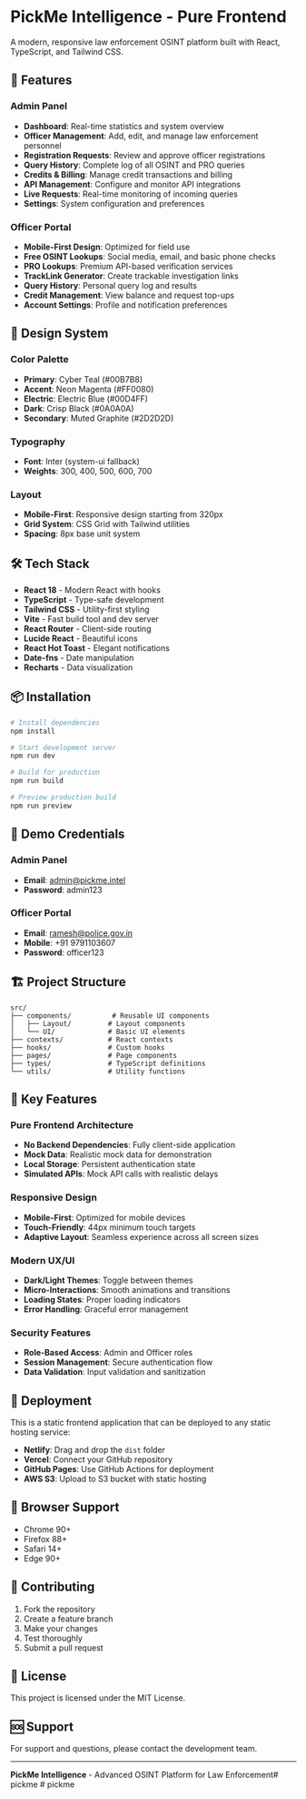 # PickMe Intelligence - Pure Frontend

A modern, responsive law enforcement OSINT platform built with React, TypeScript, and Tailwind CSS.

## 🚀 Features

### Admin Panel
- **Dashboard**: Real-time statistics and system overview
- **Officer Management**: Add, edit, and manage law enforcement personnel
- **Registration Requests**: Review and approve officer registrations
- **Query History**: Complete log of all OSINT and PRO queries
- **Credits & Billing**: Manage credit transactions and billing
- **API Management**: Configure and monitor API integrations
- **Live Requests**: Real-time monitoring of incoming queries
- **Settings**: System configuration and preferences

### Officer Portal
- **Mobile-First Design**: Optimized for field use
- **Free OSINT Lookups**: Social media, email, and basic phone checks
- **PRO Lookups**: Premium API-based verification services
- **TrackLink Generator**: Create trackable investigation links
- **Query History**: Personal query log and results
- **Credit Management**: View balance and request top-ups
- **Account Settings**: Profile and notification preferences

## 🎨 Design System

### Color Palette
- **Primary**: Cyber Teal (#00B7B8)
- **Accent**: Neon Magenta (#FF0080)
- **Electric**: Electric Blue (#00D4FF)
- **Dark**: Crisp Black (#0A0A0A)
- **Secondary**: Muted Graphite (#2D2D2D)

### Typography
- **Font**: Inter (system-ui fallback)
- **Weights**: 300, 400, 500, 600, 700

### Layout
- **Mobile-First**: Responsive design starting from 320px
- **Grid System**: CSS Grid with Tailwind utilities
- **Spacing**: 8px base unit system

## 🛠️ Tech Stack

- **React 18** - Modern React with hooks
- **TypeScript** - Type-safe development
- **Tailwind CSS** - Utility-first styling
- **Vite** - Fast build tool and dev server
- **React Router** - Client-side routing
- **Lucide React** - Beautiful icons
- **React Hot Toast** - Elegant notifications
- **Date-fns** - Date manipulation
- **Recharts** - Data visualization

## 📦 Installation

```bash
# Install dependencies
npm install

# Start development server
npm run dev

# Build for production
npm run build

# Preview production build
npm run preview
```

## 🔐 Demo Credentials

### Admin Panel
- **Email**: admin@pickme.intel
- **Password**: admin123

### Officer Portal
- **Email**: ramesh@police.gov.in
- **Mobile**: +91 9791103607
- **Password**: officer123

## 🏗️ Project Structure

```
src/
├── components/          # Reusable UI components
│   ├── Layout/         # Layout components
│   └── UI/             # Basic UI elements
├── contexts/           # React contexts
├── hooks/              # Custom hooks
├── pages/              # Page components
├── types/              # TypeScript definitions
└── utils/              # Utility functions
```

## 🎯 Key Features

### Pure Frontend Architecture
- **No Backend Dependencies**: Fully client-side application
- **Mock Data**: Realistic mock data for demonstration
- **Local Storage**: Persistent authentication state
- **Simulated APIs**: Mock API calls with realistic delays

### Responsive Design
- **Mobile-First**: Optimized for mobile devices
- **Touch-Friendly**: 44px minimum touch targets
- **Adaptive Layout**: Seamless experience across all screen sizes

### Modern UX/UI
- **Dark/Light Themes**: Toggle between themes
- **Micro-Interactions**: Smooth animations and transitions
- **Loading States**: Proper loading indicators
- **Error Handling**: Graceful error management

### Security Features
- **Role-Based Access**: Admin and Officer roles
- **Session Management**: Secure authentication flow
- **Data Validation**: Input validation and sanitization

## 🚀 Deployment

This is a static frontend application that can be deployed to any static hosting service:

- **Netlify**: Drag and drop the `dist` folder
- **Vercel**: Connect your GitHub repository
- **GitHub Pages**: Use GitHub Actions for deployment
- **AWS S3**: Upload to S3 bucket with static hosting

## 📱 Browser Support

- Chrome 90+
- Firefox 88+
- Safari 14+
- Edge 90+

## 🤝 Contributing

1. Fork the repository
2. Create a feature branch
3. Make your changes
4. Test thoroughly
5. Submit a pull request

## 📄 License

This project is licensed under the MIT License.

## 🆘 Support

For support and questions, please contact the development team.

---

**PickMe Intelligence** - Advanced OSINT Platform for Law Enforcement#   p i c k m e  
 #   p i c k m e  
 